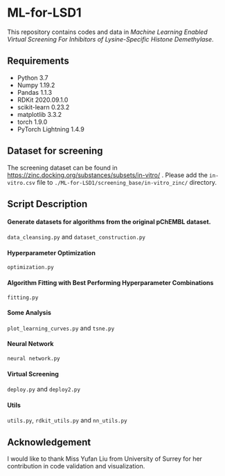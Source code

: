 # ML-for-LSD1

This repository contains codes and data in *Machine Learning Enabled Virtual Screening For Inhibitors of Lysine-Specific Histone Demethylase*.



## Requirements
* Python 3.7
* Numpy 1.19.2
* Pandas 1.1.3
* RDKit 2020.09.1.0
* scikit-learn 0.23.2
* matplotlib 3.3.2
* torch 1.9.0
* PyTorch Lightning 1.4.9





## Dataset for screening
The screening dataset can be found in https://zinc.docking.org/substances/subsets/in-vitro/ . Please add the `in-vitro.csv` file to `./ML-for-LSD1/screening_base/in-vitro_zinc/` directory.


## Script Description


#### Generate datasets for algorithms from the original pChEMBL dataset.
`data_cleansing.py` and `dataset_construction.py`

#### Hyperparameter Optimization
`optimization.py`

#### Algorithm Fitting with Best Performing Hyperparameter Combinations
`fitting.py`

#### Some Analysis
`plot_learning_curves.py` and `tsne.py`

#### Neural Network
`neural network.py`

#### Virtual Screening
`deploy.py` and `deploy2.py`

#### Utils
`utils.py`, `rdkit_utils.py` and `nn_utils.py`

## Acknowledgement
I would like to thank Miss Yufan Liu from University of Surrey for her contribution in code validation and visualization.
